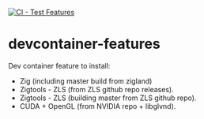 [![CI - Test Features](https://github.com/v3moreno/devcontainer-features/actions/workflows/test.yaml/badge.svg)](https://github.com/v3moreno/devcontainer-features/actions/workflows/test.yaml)

# devcontainer-features
Dev container feature to install:
- Zig (including master build from zigland)
- Zigtools - ZLS (from ZLS github repo releases).
- Zigtools - ZLS (building master from ZLS github repo).
- CUDA + OpenGL (from NVIDIA repo + libglvnd).
